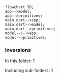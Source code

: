 <!---
Generated by https://github.com/polina-c/layerlens
Dependencies that create loops (inversions) are marked with `!`.
-->

```mermaid
flowchart TD;
app-->model;
app-->primitives;
main.dart-->app;
main.dart-->model;
main.dart-->primitives;
model--!-->app;
model-->primitives;
```

### Inversions
In this folder: 1

Including sub-folders: 1

